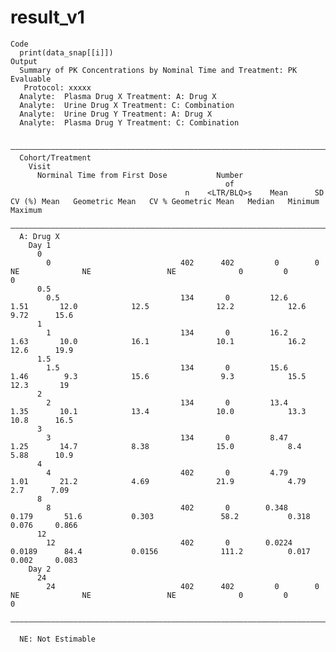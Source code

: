 # result_v1

    Code
      print(data_snap[[i]])
    Output
      Summary of PK Concentrations by Nominal Time and Treatment: PK Evaluable
       Protocol: xxxxx
      Analyte:  Plasma Drug X Treatment: A: Drug X
      Analyte:  Urine Drug X Treatment: C: Combination
      Analyte:  Urine Drug Y Treatment: A: Drug X
      Analyte:  Plasma Drug Y Treatment: C: Combination
      
      ————————————————————————————————————————————————————————————————————————————————————————————————————————————————————————————————————————————————————————
      Cohort/Treatment                                                                                                                                        
        Visit                                                                                                                                                 
          Norminal Time from First Dose           Number                                                                                                      
                                                    of                                                                                                        
                                           n    <LTR/BLQ>s    Mean      SD     CV (%) Mean   Geometric Mean   CV % Geometric Mean   Median   Minimum   Maximum
      ————————————————————————————————————————————————————————————————————————————————————————————————————————————————————————————————————————————————————————
      A: Drug X                                                                                                                                               
        Day 1                                                                                                                                                 
          0                                                                                                                                                   
            0                             402      402         0        0          NE              NE                 NE              0         0         0   
          0.5                                                                                                                                                 
            0.5                           134       0         12.6     1.51       12.0            12.5               12.2            12.6     9.72      15.6  
          1                                                                                                                                                   
            1                             134       0         16.2     1.63       10.0            16.1               10.1            16.2     12.6      19.9  
          1.5                                                                                                                                                 
            1.5                           134       0         15.6     1.46        9.3            15.6                9.3            15.5     12.3       19   
          2                                                                                                                                                   
            2                             134       0         13.4     1.35       10.1            13.4               10.0            13.3     10.8      16.5  
          3                                                                                                                                                   
            3                             134       0         8.47     1.25       14.7            8.38               15.0            8.4      5.88      10.9  
          4                                                                                                                                                   
            4                             402       0         4.79     1.01       21.2            4.69               21.9            4.79      2.7      7.09  
          8                                                                                                                                                   
            8                             402       0        0.348    0.179       51.6           0.303               58.2           0.318     0.076     0.866 
          12                                                                                                                                                  
            12                            402       0        0.0224   0.0189      84.4           0.0156              111.2          0.017     0.002     0.083 
        Day 2                                                                                                                                                 
          24                                                                                                                                                  
            24                            402      402         0        0          NE              NE                 NE              0         0         0   
      ————————————————————————————————————————————————————————————————————————————————————————————————————————————————————————————————————————————————————————
      
      NE: Not Estimable

